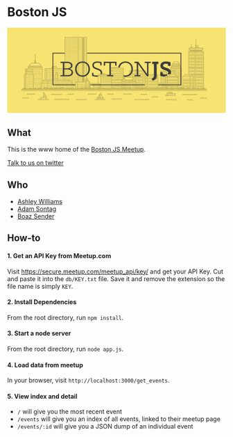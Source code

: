 # Boston JS

![boston skyline](public/img/skyline.png)

## What

This is the www home of the [Boston JS Meetup](http://www.meetup.com/boston_JS/).

[Talk to us on twitter](http://twitter.com/bos_js)

## Who

- [Ashley Williams](http://twitter.com/ag_dubs)
- [Adam Sontag](http://twitter.com/ajpiano)
- [Boaz Sender](http://twitter.com/boazsender)

## How-to

#### 1. Get an API Key from Meetup.com

  Visit https://secure.meetup.com/meetup_api/key/ and get your API Key. Cut and paste it into the `db/KEY.txt` file. Save it and remove the extension so the file name is simply `KEY`.

#### 2. Install Dependencies

  From the root directory, run `npm install`.

#### 3. Start a node server

  From the root directory, run `node app.js`.

#### 4. Load data from meetup

  In your browser, visit `http://localhost:3000/get_events`.

#### 5. View index and detail

-  `/` will give you the most recent event
-  `/events` will give you an index of all events, linked to their meetup page
-  `/events/:id` will give you a JSON dump of an individual event
